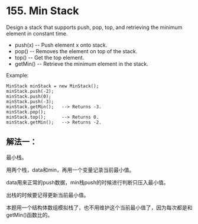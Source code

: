 # 155. Min Stack
Design a stack that supports push, pop, top, and retrieving the minimum element in constant time.

- push(x) -- Push element x onto stack.
- pop() -- Removes the element on top of the stack.
- top() -- Get the top element.
- getMin() -- Retrieve the minimum element in the stack.
 

Example:
```
MinStack minStack = new MinStack();
minStack.push(-2);
minStack.push(0);
minStack.push(-3);
minStack.getMin();   --> Returns -3.
minStack.pop();
minStack.top();      --> Returns 0.
minStack.getMin();   --> Returns -2.
```
## 解法一：

最小栈。

用两个栈，data和min，再用一个变量记录当前最小值。

data用来正常的push数据，min栈push的时候进行判断只压入最小值。

出栈的时候要记得更新当前最小值。

本题用一个结构体数组模拟栈了，也不用维护这个当前最小值了，因为每次都是和getMin()函数比的。